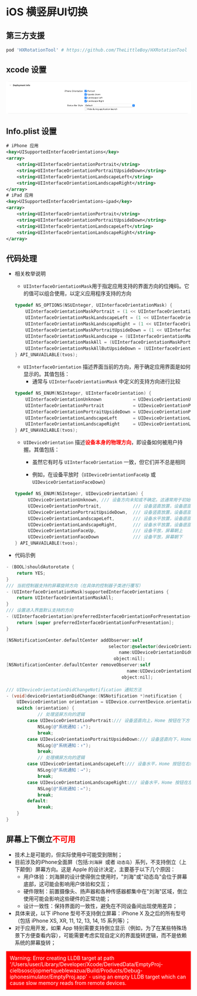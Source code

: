 # iOS 横竖屏UI切换

## 第三方支援

```ruby
pod 'HXRotationTool' # https://github.com/TheLittleBoy/HXRotationTool
```

## xcode 设置

![image-20240702165235414](./assets/image-20240702165235414.png)

## Info.plist 设置

```xml
# iPhone 应用
<key>UISupportedInterfaceOrientations</key>
<array>
    <string>UIInterfaceOrientationPortrait</string>
    <string>UIInterfaceOrientationPortraitUpsideDown</string>
    <string>UIInterfaceOrientationLandscapeLeft</string>
    <string>UIInterfaceOrientationLandscapeRight</string>
</array>
# iPad 应用
<key>UISupportedInterfaceOrientations~ipad</key>
<array>
    <string>UIInterfaceOrientationPortrait</string>
    <string>UIInterfaceOrientationPortraitUpsideDown</string>
    <string>UIInterfaceOrientationLandscapeLeft</string>
    <string>UIInterfaceOrientationLandscapeRight</string>
</array>
```

## 代码处理

* 相关枚举说明

  * `UIInterfaceOrientationMask`用于指定应用支持的界面方向的位掩码。它的值可以组合使用，以定义应用程序支持的方向

  ```objective-c
  typedef NS_OPTIONS(NSUInteger, UIInterfaceOrientationMask) {
      UIInterfaceOrientationMaskPortrait = (1 << UIInterfaceOrientationPortrait),/// 表示设备处于竖屏（Portrait）模式。
      UIInterfaceOrientationMaskLandscapeLeft = (1 << UIInterfaceOrientationLandscapeLeft),/// 表示设备处于左横屏（Landscape Left）模式。
      UIInterfaceOrientationMaskLandscapeRight = (1 << UIInterfaceOrientationLandscapeRight),/// 表示设备处于右横屏（Landscape Right）模式。
      UIInterfaceOrientationMaskPortraitUpsideDown = (1 << UIInterfaceOrientationPortraitUpsideDown),/// 表示设备处于倒竖屏（Portrait Upside Down）模式。
      UIInterfaceOrientationMaskLandscape = (UIInterfaceOrientationMaskLandscapeLeft | UIInterfaceOrientationMaskLandscapeRight), /// 表示设备可以处于任意横屏（Landscape）模式，包括左横屏和右横屏。
      UIInterfaceOrientationMaskAll = (UIInterfaceOrientationMaskPortrait | UIInterfaceOrientationMaskLandscapeLeft | UIInterfaceOrientationMaskLandscapeRight | UIInterfaceOrientationMaskPortraitUpsideDown),/// 表示设备可以处于所有方向，包括竖屏、左横屏、右横屏和倒竖屏。
      UIInterfaceOrientationMaskAllButUpsideDown = (UIInterfaceOrientationMaskPortrait | UIInterfaceOrientationMaskLandscapeLeft | UIInterfaceOrientationMaskLandscapeRight),/// 表示设备可以处于所有方向，但不包括倒竖屏。
  } API_UNAVAILABLE(tvos);
  ```

  * `UIInterfaceOrientation` 描述界面当前的方向，用于确定应用界面是如何显示的。其值包括：
    * 通常与 `UIInterfaceOrientationMask` 中定义的支持方向进行比较

  ```objective-c
  typedef NS_ENUM(NSInteger, UIInterfaceOrientation) {
      UIInterfaceOrientationUnknown            = UIDeviceOrientationUnknown, /// 界面方向未知或不确定。这通常用于初始化或错误状态
      UIInterfaceOrientationPortrait           = UIDeviceOrientationPortrait, /// 设备处于竖屏（Portrait）模式，即设备的顶部朝上
      UIInterfaceOrientationPortraitUpsideDown = UIDeviceOrientationPortraitUpsideDown,/// 设备处于倒竖屏（Portrait Upside Down）模式，即设备的顶部朝下
      UIInterfaceOrientationLandscapeLeft      = UIDeviceOrientationLandscapeRight, /// 设备处于左横屏（Landscape Left）模式。❤️注意，这个方向对应于设备顶部向右（而不是向左），这与其名称可能引起的直观理解不同❤️
      UIInterfaceOrientationLandscapeRight     = UIDeviceOrientationLandscapeLeft /// 设备处于右横屏（Landscape Right）模式。同样地，这个方向对应于设备顶部向左
  } API_UNAVAILABLE(tvos);
  ```

  * `UIDeviceOrientation` 描述<font color=red>**设备本身的物理方向**</font>，即设备如何被用户持握。其值包括：

    * 虽然它有时与 `UIInterfaceOrientation` 一致，但它们并不总是相同

    * 例如，在设备平放时（`UIDeviceOrientationFaceUp` 或 `UIDeviceOrientationFaceDown`）

  ```objective-c
  typedef NS_ENUM(NSInteger, UIDeviceOrientation) {
       UIDeviceOrientationUnknown, /// 设备方向未知或不确定。这通常用于初始化或错误状态
       UIDeviceOrientationPortrait,            /// 设备竖直放置，设备底部的 Home 键在底部（设备顶部朝上）
       UIDeviceOrientationPortraitUpsideDown,  /// 设备竖直放置，设备底部的 Home 键在顶部（设备顶部朝下）
       UIDeviceOrientationLandscapeLeft,       /// 设备水平放置，设备底部的 Home 键在右侧（设备顶部朝左）
       UIDeviceOrientationLandscapeRight,      /// 设备水平放置，设备底部的 Home 键在左侧（设备顶部朝右）
       UIDeviceOrientationFaceUp,              /// 设备平放，屏幕朝上
       UIDeviceOrientationFaceDown             /// 设备平放，屏幕朝下
  } API_UNAVAILABLE(tvos);
  ```

* 代码示例

```objective-c
- (BOOL)shouldAutorotate {
    return YES;
}
/// 当前控制器支持的屏幕旋转方向（在具体的控制器子类进行覆写）
- (UIInterfaceOrientationMask)supportedInterfaceOrientations {
    return UIInterfaceOrientationMaskAll;
}
/// 设置进入界面默认支持的方向
- (UIInterfaceOrientation)preferredInterfaceOrientationForPresentation{
    return [super preferredInterfaceOrientationForPresentation];
}
```

```objective-c
[NSNotificationCenter.defaultCenter addObserver:self
                                       selector:@selector(deviceOrientationDidChange:)
                                           name:UIDeviceOrientationDidChangeNotification
                                         object:nil];
[NSNotificationCenter.defaultCenter removeObserver:self
                                              name:UIDeviceOrientationDidChangeNotification
                                            object:nil];
                                             
/// UIDeviceOrientationDidChangeNotification 通知方法
- (void)deviceOrientationDidChange:(NSNotification *)notification {
    UIDeviceOrientation orientation = UIDevice.currentDevice.orientation;
    switch (orientation) {
            // 处理竖屏方向的逻辑
        case UIDeviceOrientationPortrait:/// 设备竖直向上，Home 按钮在下方
            NSLog(@"系统通知：↓");
            break;
        case UIDeviceOrientationPortraitUpsideDown:/// 设备竖直向下，Home 按钮在上方
            NSLog(@"系统通知：↑");
            break;
            // 处理横屏方向的逻辑
        case UIDeviceOrientationLandscapeLeft:/// 设备水平，Home 按钮在右侧
            NSLog(@"系统通知：→");
            break;
        case UIDeviceOrientationLandscapeRight:/// 设备水平，Home 按钮在左侧
            NSLog(@"系统通知：←");
            break;
        default:
            break;
    }
}                                            
```

## 屏幕上下倒立<font color=red>不可用</font>

* 技术上是可能的，但实际使用中可能受到限制；
* 目前涉及的iPhone全面屏（包括:`刘海屏 `或者 `动态岛`）系列，不支持倒立（上下颠倒）屏幕方向。这是 Apple 的设计决定，主要基于以下几个原因：
  * 用户体验：刘海屏的设计使得倒立使用时，"刘海"或"动态岛"会位于屏幕底部，这可能会影响用户体验和交互；
  * 硬件限制：前置摄像头、扬声器和各种传感器都集中在"刘海"区域，倒立使用可能会影响这些硬件的正常功能；
  * 设计一致性：保持界面的一致性，避免在不同设备间出现使用差异；
* 具体来说，以下 iPhone 型号不支持倒立屏幕：iPhone X 及之后的所有型号（包括 iPhone XS, XR, 11, 12, 13, 14, 15 系列等）；
* 对于应用开发，如果 App 特别需要支持倒立显示（例如，为了在某些特殊场景下方便查看内容），可能需要考虑实现自定义的界面旋转逻辑，而不是依赖系统的屏幕旋转；

<div style="background-color: red; color: white; padding: 10px;">   Warning: Error creating LLDB target at path '/Users/user/Library/Developer/Xcode/DerivedData/EmptyProj-cielbsoscijopmertqueblewazua/Build/Products/Debug-iphonesimulator/EmptyProj.app' - using an empty LLDB target which can cause slow memory reads from remote devices. </div>